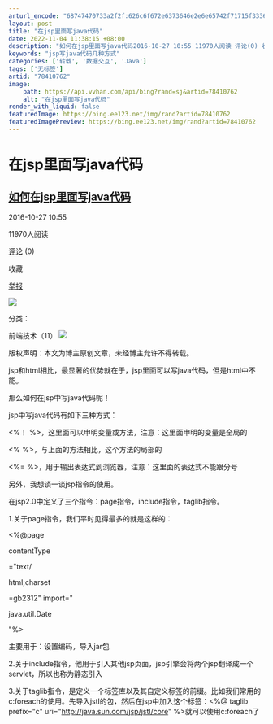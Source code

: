 ```yaml
---
arturl_encode: "68747470733a2f2f:626c6f672e6373646e2e6e65742f71715f3336363130373934:2f61727469636c652f64657461696c732f3738343130373632"
layout: post
title: "在jsp里面写java代码"
date: 2022-11-04 11:38:15 +08:00
description: "如何在jsp里面写java代码2016-10-27 10:55 11970人阅读 评论(0) 收藏 "
keywords: "jsp写java代码几种方式"
categories: ['转载', '数据交互', 'Java']
tags: ['无标签']
artid: "78410762"
image:
    path: https://api.vvhan.com/api/bing?rand=sj&artid=78410762
    alt: "在jsp里面写java代码"
render_with_liquid: false
featuredImage: https://bing.ee123.net/img/rand?artid=78410762
featuredImagePreview: https://bing.ee123.net/img/rand?artid=78410762
---
```


# 在jsp里面写java代码

## [如何在jsp里面写java代码](http://blog.csdn.net/sheng_xinjun/article/details/52943446)

2016-10-27 10:55

11970人阅读

[评论](http://blog.csdn.net/sheng_xinjun/article/details/52943446?locationNum=2&fps=1#comments)
(0)

收藏

[举报](http://blog.csdn.net/sheng_xinjun/article/details/52943446?locationNum=2&fps=1#report "举报")

![](http://static.blog.csdn.net/images/category_icon.jpg)

分类：

前端技术（11）
![](http://static.blog.csdn.net/images/arrow_triangle%20_down.jpg)

版权声明：本文为博主原创文章，未经博主允许不得转载。

jsp和html相比，最显著的优势就在于，jsp里面可以写java代码，但是html中不能。

那么如何在jsp中写java代码呢！

jsp中写java代码有如下三种方式：

<%！ %>，这里面可以申明变量或方法，注意：这里面申明的变量是全局的

<% %>，与上面的方法相比，这个方法的局部的

<%= %>，用于输出表达式到浏览器，注意：这里面的表达式不能跟分号

另外，我想谈一谈jsp指令的使用。

在jsp2.0中定义了三个指令：page指令，include指令，taglib指令。

1.关于page指令，我们平时见得最多的就是这样的：

<%@page

contentType

="text/

html;charset

=gb2312" import="

java.util.Date

"%>

主要用于：设置编码，导入jar包

2.关于include指令，他用于引入其他jsp页面，jsp引擎会将两个jsp翻译成一个servlet，所以也称为静态引入

3.关于taglib指令，是定义一个标签库以及其自定义标签的前缀。比如我们常用的c:foreach的使用。先导入jstl的包，然后在jsp中加入这个标签：<%@ taglib prefix="c" uri="http://java.sun.com/jsp/jstl/core" %>就可以使用c:foreach了